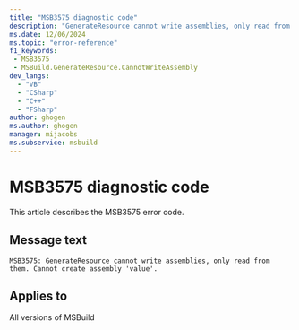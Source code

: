 ```yaml
---
title: "MSB3575 diagnostic code"
description: "GenerateResource cannot write assemblies, only read from them. Cannot create assembly 'value'."
ms.date: 12/06/2024
ms.topic: "error-reference"
f1_keywords:
 - MSB3575
 - MSBuild.GenerateResource.CannotWriteAssembly
dev_langs:
  - "VB"
  - "CSharp"
  - "C++"
  - "FSharp"
author: ghogen
ms.author: ghogen
manager: mijacobs
ms.subservice: msbuild
---
```


# MSB3575 diagnostic code

<!-- :::ErrorDefinitionDescription::: -->
<!-- :::editable-content name="introDescription"::: -->
This article describes the MSB3575 error code.
<!-- :::editable-content-end::: -->

## Message text

`MSB3575: GenerateResource cannot write assemblies, only read from them. Cannot create assembly 'value'.`

<!-- :::editable-content name="postOutputDescription"::: -->
<!--
{StrBegin="MSB3575: "}
-->
<!-- :::editable-content-end::: -->
<!-- :::ErrorDefinitionDescription-end::: -->

## Applies to

All versions of MSBuild

